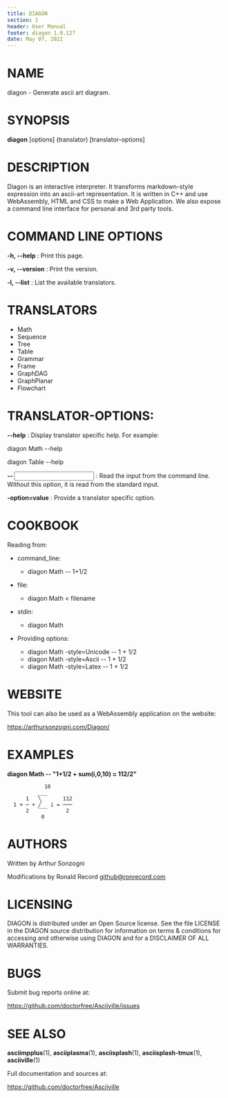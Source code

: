 ```yaml
---
title: DIAGON
section: 1
header: User Manual
footer: diagon 1.0.127
date: May 07, 2022
---
```

# NAME
diagon - Generate ascii art diagram.

# SYNOPSIS
**diagon** [options] (translator) [translator-options] 

# DESCRIPTION
Diagon is an interactive interpreter. It transforms markdown-style expression
into an ascii-art representation. It is written in C++ and use WebAssembly,
HTML and CSS to make a Web Application. We also expose a command line interface
for personal and 3rd party tools.
  
# COMMAND LINE OPTIONS
**-h, --help**
:    Print this page.

**-v, --version**
: Print the version.

**-l, --list**
:    List the available translators.

# TRANSLATORS
 - Math
 - Sequence
 - Tree
 - Table
 - Grammar
 - Frame
 - GraphDAG
 - GraphPlanar
 - Flowchart

# TRANSLATOR-OPTIONS:

**--help**
: Display translator specific help. For example:

diagon Math --help

diagon Table --help

**-- <input>**
: Read the input from the command line. Without this option, it is read from the standard input.

**-option=value**
: Provide a translator specific option.

# COOKBOOK
Reading from:

* command_line:
    * diagon Math -- 1+1/2
* file:
    * diagon Math < filename
* stdin:
    * diagon Math

* Providing options:
    * diagon Math -style=Unicode -- 1 + 1/2
    * diagon Math -style=Ascii   -- 1 + 1/2
    * diagon Math -style=Latex   -- 1 + 1/2
  
# WEBSITE
  This tool can also be used as a WebAssembly application on the website:

  https://arthursonzogni.com/Diagon/

# EXAMPLES
**diagon Math -- "1+1/2 + sum(i,0,10) = 112/2"**
```
            10         
          ___        
      1   ╲       112
  1 + ─ + ╱   i = ───
      2   ‾‾‾      2 
           0         
```

# AUTHORS
Written by Arthur Sonzogni

Modifications by Ronald Record github@ronrecord.com

# LICENSING
DIAGON is distributed under an Open Source license.
See the file LICENSE in the DIAGON source distribution
for information on terms &amp; conditions for accessing and
otherwise using DIAGON and for a DISCLAIMER OF ALL WARRANTIES.

# BUGS
Submit bug reports online at:

https://github.com/doctorfree/Asciiville/issues

# SEE ALSO
**asciimpplus**(1), **asciiplasma**(1), **asciisplash**(1), **asciisplash-tmux**(1), **asciiville**(1)

Full documentation and sources at:

https://github.com/doctorfree/Asciiville

